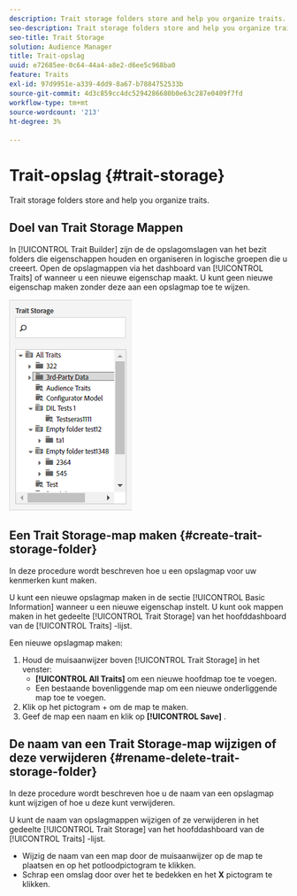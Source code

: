 ```yaml
---
description: Trait storage folders store and help you organize traits.
seo-description: Trait storage folders store and help you organize traits.
seo-title: Trait Storage
solution: Audience Manager
title: Trait-opslag
uuid: e72685ee-0c64-44a4-a8e2-d6ee5c968ba0
feature: Traits
exl-id: 97d9951e-a339-4dd9-8a67-b7884752533b
source-git-commit: 4d3c859cc4dc5294286680b0e63c287e0409f7fd
workflow-type: tm+mt
source-wordcount: '213'
ht-degree: 3%

---
```


# Trait-opslag {#trait-storage}

Trait storage folders store and help you organize traits.

<!-- c_tb_storage.xml -->

## Doel van Trait Storage Mappen

In [!UICONTROL Trait Builder] zijn de de opslagomslagen van het bezit folders die eigenschappen houden en organiseren in logische groepen die u creeert. Open de opslagmappen via het dashboard van [!UICONTROL Traits] of wanneer u een nieuwe eigenschap maakt. U kunt geen nieuwe eigenschap maken zonder deze aan een opslagmap toe te wijzen.

![](assets/tb_storage.png)

## Een Trait Storage-map maken {#create-trait-storage-folder}

In deze procedure wordt beschreven hoe u een opslagmap voor uw kenmerken kunt maken.

<!-- t_tb_create_storage.xml -->

U kunt een nieuwe opslagmap maken in de sectie [!UICONTROL Basic Information] wanneer u een nieuwe eigenschap instelt. U kunt ook mappen maken in het gedeelte [!UICONTROL Trait Storage] van het hoofddashboard van de [!UICONTROL Traits] -lijst.

Een nieuwe opslagmap maken:

1. Houd de muisaanwijzer boven [!UICONTROL Trait Storage] in het venster:
   * **[!UICONTROL All Traits]** om een nieuwe hoofdmap toe te voegen.
   * Een bestaande bovenliggende map om een nieuwe onderliggende map toe te voegen.
1. Klik op het pictogram + om de map te maken.
1. Geef de map een naam en klik op **[!UICONTROL Save]** .

## De naam van een Trait Storage-map wijzigen of deze verwijderen {#rename-delete-trait-storage-folder}

In deze procedure wordt beschreven hoe u de naam van een opslagmap kunt wijzigen of hoe u deze kunt verwijderen.

<!-- t_tb_rename_delete_storage.xml -->

U kunt de naam van opslagmappen wijzigen of ze verwijderen in het gedeelte [!UICONTROL Trait Storage] van het hoofddashboard van de [!UICONTROL Traits] -lijst.

* Wijzig de naam van een map door de muisaanwijzer op de map te plaatsen en op het potloodpictogram te klikken.
* Schrap een omslag door over het te bedekken en het **X** pictogram te klikken.
